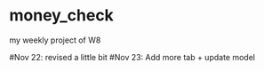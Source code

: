 # money_check
my weekly project of W8

#Nov 22: revised a little bit 
#Nov 23: Add more tab + update model